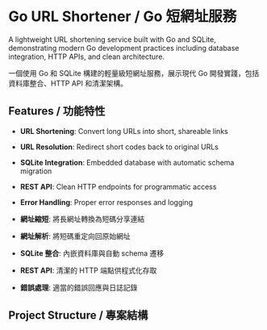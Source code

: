 # Go URL Shortener / Go 短網址服務

A lightweight URL shortening service built with Go and SQLite, demonstrating modern Go development practices including database integration, HTTP APIs, and clean architecture.

一個使用 Go 和 SQLite 構建的輕量級短網址服務，展示現代 Go 開發實踐，包括資料庫整合、HTTP API 和清潔架構。

## Features / 功能特性

- **URL Shortening**: Convert long URLs into short, shareable links
- **URL Resolution**: Redirect short codes back to original URLs  
- **SQLite Integration**: Embedded database with automatic schema migration
- **REST API**: Clean HTTP endpoints for programmatic access
- **Error Handling**: Proper error responses and logging

- **網址縮短**: 將長網址轉換為短碼分享連結
- **網址解析**: 將短碼重定向回原始網址
- **SQLite 整合**: 內嵌資料庫與自動 schema 遷移
- **REST API**: 清潔的 HTTP 端點供程式化存取
- **錯誤處理**: 適當的錯誤回應與日誌記錄

## Project Structure / 專案結構
